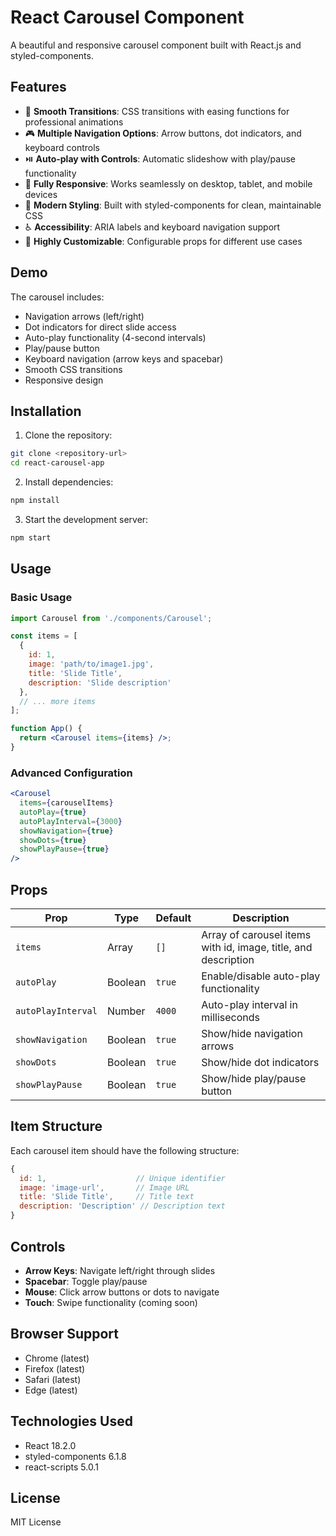 # React Carousel Component

A beautiful and responsive carousel component built with React.js and styled-components.

## Features

- 🎯 **Smooth Transitions**: CSS transitions with easing functions for professional animations
- 🎮 **Multiple Navigation Options**: Arrow buttons, dot indicators, and keyboard controls
- ⏯️ **Auto-play with Controls**: Automatic slideshow with play/pause functionality
- 📱 **Fully Responsive**: Works seamlessly on desktop, tablet, and mobile devices
- 🎨 **Modern Styling**: Built with styled-components for clean, maintainable CSS
- ♿ **Accessibility**: ARIA labels and keyboard navigation support
- 🔧 **Highly Customizable**: Configurable props for different use cases

## Demo

The carousel includes:
- Navigation arrows (left/right)
- Dot indicators for direct slide access
- Auto-play functionality (4-second intervals)
- Play/pause button
- Keyboard navigation (arrow keys and spacebar)
- Smooth CSS transitions
- Responsive design

## Installation

1. Clone the repository:
```bash
git clone <repository-url>
cd react-carousel-app
```

2. Install dependencies:
```bash
npm install
```

3. Start the development server:
```bash
npm start
```

## Usage

### Basic Usage

```jsx
import Carousel from './components/Carousel';

const items = [
  {
    id: 1,
    image: 'path/to/image1.jpg',
    title: 'Slide Title',
    description: 'Slide description'
  },
  // ... more items
];

function App() {
  return <Carousel items={items} />;
}
```

### Advanced Configuration

```jsx
<Carousel
  items={carouselItems}
  autoPlay={true}
  autoPlayInterval={3000}
  showNavigation={true}
  showDots={true}
  showPlayPause={true}
/>
```

## Props

| Prop | Type | Default | Description |
|------|------|---------|-------------|
| `items` | Array | `[]` | Array of carousel items with id, image, title, and description |
| `autoPlay` | Boolean | `true` | Enable/disable auto-play functionality |
| `autoPlayInterval` | Number | `4000` | Auto-play interval in milliseconds |
| `showNavigation` | Boolean | `true` | Show/hide navigation arrows |
| `showDots` | Boolean | `true` | Show/hide dot indicators |
| `showPlayPause` | Boolean | `true` | Show/hide play/pause button |

## Item Structure

Each carousel item should have the following structure:

```javascript
{
  id: 1,                    // Unique identifier
  image: 'image-url',       // Image URL
  title: 'Slide Title',     // Title text
  description: 'Description' // Description text
}
```

## Controls

- **Arrow Keys**: Navigate left/right through slides
- **Spacebar**: Toggle play/pause
- **Mouse**: Click arrow buttons or dots to navigate
- **Touch**: Swipe functionality (coming soon)

## Browser Support

- Chrome (latest)
- Firefox (latest)
- Safari (latest)
- Edge (latest)

## Technologies Used

- React 18.2.0
- styled-components 6.1.8
- react-scripts 5.0.1

## License

MIT License